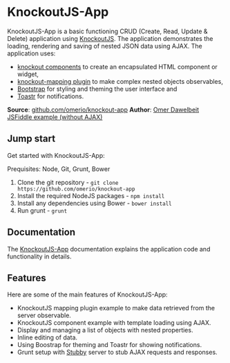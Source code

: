 # KnockoutJS-App

KnockoutJS-App is a basic functioning CRUD (Create, Read, Update & Delete) application using [KnockoutJS](http://knockoutjs.com/). The application demonstrates the loading, rendering and saving of nested JSON data using AJAX. The application uses:

* [knockout components](http://knockoutjs.com/documentation/component-overview.html) to create an encapsulated HTML component or widget, 
* [knockout-mapping plugin](http://knockoutjs.com/documentation/plugins-mapping.html) to make complex nested objects observables, 
* [Bootstrap](http://getbootstrap.com/) for styling and theming the user interface and 
* [Toastr](https://github.com/CodeSeven/toastr) for notifications.


**Source**: [github.com/omerio/knockout-app](https://github.com/omerio/knockout-app)
**Author**: [Omer Dawelbeit](http://omerio.com)
[JSFiddle example (without AJAX)](http://jsfiddle.net/omerio/pr04gsta/15/)

## Jump start

Get started with KnockoutJS-App:

Prequisites: Node, Git, Grunt, Bower

1. Clone the git repository - `git clone https://github.com/omerio/knockout-app`
2. Install the required NodeJS packages - `npm install`
3. Install any dependencies using Bower - `bower install`
4. Run grunt - `grunt`

## Documentation

The [KnockoutJS-App](https://github.com/omerio/knockout-app/blob/master/docs/DOCS.md) documentation explains the application code and functionality in details.

## Features

Here are some of the main features of KnockoutJS-App:

* KnockoutJS mapping plugin example to make data retrieved from the server observable.
* KnockoutJS component example with template loading using AJAX.
* Display and managing a list of objects with nested properties.
* Inline editing of data.
* Using Boostrap for theming and Toastr for showing notifications.
* Grunt setup with [Stubby](https://www.npmjs.com/package/grunt-stubby) server to stub AJAX requests and responses.
